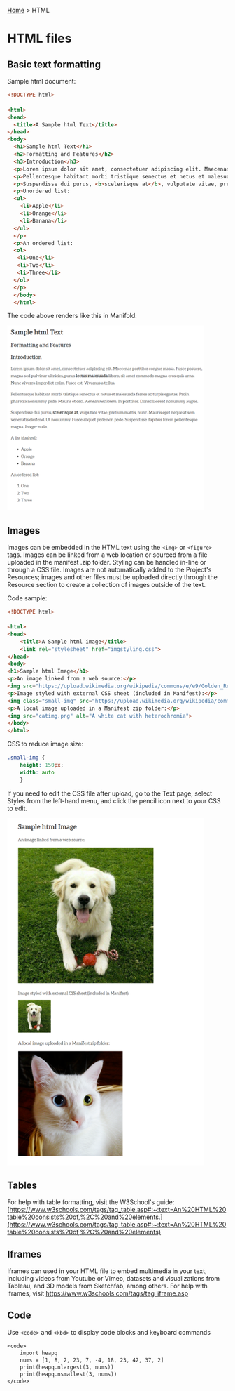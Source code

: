 [Home](https://laura3m.github.io/manifoldforauthors) > HTML
# HTML files
## Basic text formatting

Sample html document:
```html
<!DOCTYPE html>

<html>
<head>
  <title>A Sample html Text</title>
</head>
<body>
  <h1>Sample html Text</h1>
  <h2>Formatting and Features</h2>
  <h3>Introduction</h3>
  <p>Lorem ipsum dolor sit amet, consectetuer adipiscing elit. Maecenas porttitor congue massa. Fusce posuere, magna sed pulvinar ultricies, purus <strong>lectus malesuada</strong> libero, sit amet commodo magna eros quis urna. Nunc viverra imperdiet enim. Fusce est. Vivamus a tellus.</p>
  <p>Pellentesque habitant morbi tristique senectus et netus et malesuada fames ac turpis egestas. Proin pharetra nonummy pede. Mauris et orci. <em>Aenean nec lorem</em>. In porttitor. Donec laoreet nonummy augue.</p>
  <p>Suspendisse dui purus, <b>scelerisque at</b>, vulputate vitae, pretium mattis, nunc. Mauris eget neque at sem venenatis eleifend. Ut nonummy. Fusce aliquet pede non pede. Suspendisse dapibus lorem pellentesque magna. <i>Integer nulla</i>.</p>
  <p>Unordered list:
  <ul>
    <li>Apple</li>
    <li>Orange</li>
    <li>Banana</li>
  </ul>
  </p>
  <p>An ordered list:
  <ol>
   <li>One</li>
   <li>Two</li>
   <li>Three</li>
  </ol>
  </p>
  </body>
  </html>
```
The code above renders like this in Manifold:

<img src="img/htmlrender.PNG" alt="An html file rendered in Manifold" width="450px" height="auto">

## Images

Images can be embedded in the HTML text using the ```<img>``` or `<figure>` tags. Images can be linked from a web location or sourced from a file uploaded in the manifest .zip folder. Styling can be handled in-line or through a CSS file. Images are not automatically added to the Project's Resources; images and other files must be uploaded directly through the Resource section to create a collection of images outside of the text.

Code sample:

```html
<!DOCTYPE html>

<html>
<head>
	<title>A Sample html image</title>
	<link rel="stylesheet" href="imgstyling.css">
</head>
<body>
<h1>Sample html Image</h1>
<p>An image linked from a web source:</p>
<img src="https://upload.wikimedia.org/wikipedia/commons/e/e9/Golden_Retriever_Pup_2.jpg" alt="A golden retriever laying in the grass">
<p>Image styled with external CSS sheet (included in Manifest):</p>
<img class="small-img" src="https://upload.wikimedia.org/wikipedia/commons/e/e9/Golden_Retriever_Pup_2.jpg" alt="A golden retriever laying in the grass">
<p>A local image uploaded in a Manifest zip folder:</p>
<img src="catimg.png" alt="A white cat with heterochromia">
</body>
</html>
```

CSS to reduce image size:

```css
.small-img {
	height: 150px; 
	width: auto
	}
```

If you need to edit the CSS file after upload, go to the Text page, select Styles from the left-hand menu, and click the pencil icon next to your CSS to edit.

<img src="img/htmlimgrender.png" alt="Sample of how images are displayed in Manifold" width="450px" height="auto">

## Tables

For help with table formatting, visit the W3School's guide: [https://www.w3schools.com/tags/tag_table.asp#:~:text=An%20HTML%20table%20consists%20of,%2C%20and%20elements.](https://www.w3schools.com/tags/tag_table.asp#:~:text=An%20HTML%20table%20consists%20of,%2C%20and%20elements)

## Iframes

Iframes can used in your HTML file to embed multimedia in your text, including videos from Youtube or Vimeo, datasets and visualizations from Tableau, and 3D models from Sketchfab, among others. For help with iframes, visit <a href="https://www.w3schools.com/tags/tag_iframe.asp">https://www.w3schools.com/tags/tag_iframe.asp</a>

## Code 

Use `<code>` and `<kbd>` to display code blocks and keyboard commands

```
<code>
	import heapq
	nums = [1, 8, 2, 23, 7, -4, 18, 23, 42, 37, 2]
	print(heapq.nlargest(3, nums))
	print(heapq.nsmallest(3, nums))
</code>	
```
